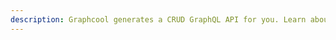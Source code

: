 ```yaml
---
description: Graphcool generates a CRUD GraphQL API for you. Learn about all features including filtering, pagination and realtime subscriptions.
---
```

